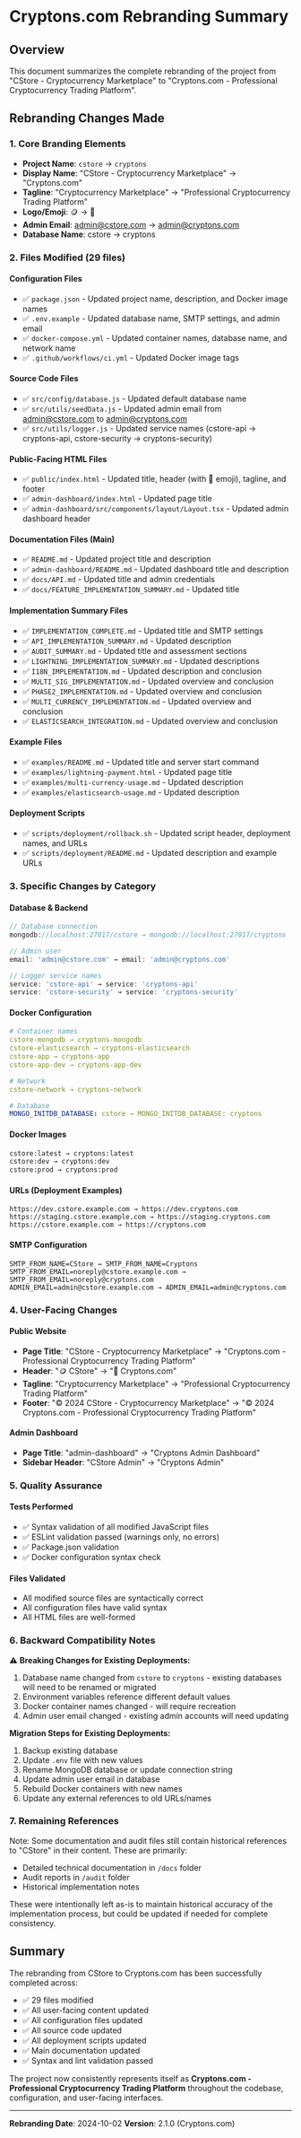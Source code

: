# Cryptons.com Rebranding Summary

## Overview
This document summarizes the complete rebranding of the project from "CStore - Cryptocurrency Marketplace" to "Cryptons.com - Professional Cryptocurrency Trading Platform".

## Rebranding Changes Made

### 1. Core Branding Elements
- **Project Name**: `cstore` → `cryptons`
- **Display Name**: "CStore - Cryptocurrency Marketplace" → "Cryptons.com"
- **Tagline**: "Cryptocurrency Marketplace" → "Professional Cryptocurrency Trading Platform"
- **Logo/Emoji**: 🪙 → 💎
- **Admin Email**: admin@cstore.com → admin@cryptons.com
- **Database Name**: cstore → cryptons

### 2. Files Modified (29 files)

#### Configuration Files
- ✅ `package.json` - Updated project name, description, and Docker image names
- ✅ `.env.example` - Updated database name, SMTP settings, and admin email
- ✅ `docker-compose.yml` - Updated container names, database name, and network name
- ✅ `.github/workflows/ci.yml` - Updated Docker image tags

#### Source Code Files
- ✅ `src/config/database.js` - Updated default database name
- ✅ `src/utils/seedData.js` - Updated admin email from admin@cstore.com to admin@cryptons.com
- ✅ `src/utils/logger.js` - Updated service names (cstore-api → cryptons-api, cstore-security → cryptons-security)

#### Public-Facing HTML Files
- ✅ `public/index.html` - Updated title, header (with 💎 emoji), tagline, and footer
- ✅ `admin-dashboard/index.html` - Updated page title
- ✅ `admin-dashboard/src/components/layout/Layout.tsx` - Updated admin dashboard header

#### Documentation Files (Main)
- ✅ `README.md` - Updated project title and description
- ✅ `admin-dashboard/README.md` - Updated dashboard title and description
- ✅ `docs/API.md` - Updated title and admin credentials
- ✅ `docs/FEATURE_IMPLEMENTATION_SUMMARY.md` - Updated title

#### Implementation Summary Files
- ✅ `IMPLEMENTATION_COMPLETE.md` - Updated title and SMTP settings
- ✅ `API_IMPLEMENTATION_SUMMARY.md` - Updated description
- ✅ `AUDIT_SUMMARY.md` - Updated title and assessment sections
- ✅ `LIGHTNING_IMPLEMENTATION_SUMMARY.md` - Updated descriptions
- ✅ `I18N_IMPLEMENTATION.md` - Updated description and conclusion
- ✅ `MULTI_SIG_IMPLEMENTATION.md` - Updated overview and conclusion
- ✅ `PHASE2_IMPLEMENTATION.md` - Updated overview and conclusion
- ✅ `MULTI_CURRENCY_IMPLEMENTATION.md` - Updated overview and conclusion
- ✅ `ELASTICSEARCH_INTEGRATION.md` - Updated overview and conclusion

#### Example Files
- ✅ `examples/README.md` - Updated title and server start command
- ✅ `examples/lightning-payment.html` - Updated page title
- ✅ `examples/multi-currency-usage.md` - Updated description
- ✅ `examples/elasticsearch-usage.md` - Updated description

#### Deployment Scripts
- ✅ `scripts/deployment/rollback.sh` - Updated script header, deployment names, and URLs
- ✅ `scripts/deployment/README.md` - Updated description and example URLs

### 3. Specific Changes by Category

#### Database & Backend
```javascript
// Database connection
mongodb://localhost:27017/cstore → mongodb://localhost:27017/cryptons

// Admin user
email: 'admin@cstore.com' → email: 'admin@cryptons.com'

// Logger service names
service: 'cstore-api' → service: 'cryptons-api'
service: 'cstore-security' → service: 'cryptons-security'
```

#### Docker Configuration
```yaml
# Container names
cstore-mongodb → cryptons-mongodb
cstore-elasticsearch → cryptons-elasticsearch
cstore-app → cryptons-app
cstore-app-dev → cryptons-app-dev

# Network
cstore-network → cryptons-network

# Database
MONGO_INITDB_DATABASE: cstore → MONGO_INITDB_DATABASE: cryptons
```

#### Docker Images
```bash
cstore:latest → cryptons:latest
cstore:dev → cryptons:dev
cstore:prod → cryptons:prod
```

#### URLs (Deployment Examples)
```
https://dev.cstore.example.com → https://dev.cryptons.com
https://staging.cstore.example.com → https://staging.cryptons.com
https://cstore.example.com → https://cryptons.com
```

#### SMTP Configuration
```env
SMTP_FROM_NAME=CStore → SMTP_FROM_NAME=Cryptons
SMTP_FROM_EMAIL=noreply@cstore.example.com → SMTP_FROM_EMAIL=noreply@cryptons.com
ADMIN_EMAIL=admin@cstore.example.com → ADMIN_EMAIL=admin@cryptons.com
```

### 4. User-Facing Changes

#### Public Website
- **Page Title**: "CStore - Cryptocurrency Marketplace" → "Cryptons.com - Professional Cryptocurrency Trading Platform"
- **Header**: "🪙 CStore" → "💎 Cryptons.com"
- **Tagline**: "Cryptocurrency Marketplace" → "Professional Cryptocurrency Trading Platform"
- **Footer**: "© 2024 CStore - Cryptocurrency Marketplace" → "© 2024 Cryptons.com - Professional Cryptocurrency Trading Platform"

#### Admin Dashboard
- **Page Title**: "admin-dashboard" → "Cryptons Admin Dashboard"
- **Sidebar Header**: "CStore Admin" → "Cryptons Admin"

### 5. Quality Assurance

#### Tests Performed
- ✅ Syntax validation of all modified JavaScript files
- ✅ ESLint validation passed (warnings only, no errors)
- ✅ Package.json validation
- ✅ Docker configuration syntax check

#### Files Validated
- All modified source files are syntactically correct
- All configuration files have valid syntax
- All HTML files are well-formed

### 6. Backward Compatibility Notes

⚠️ **Breaking Changes for Existing Deployments:**
1. Database name changed from `cstore` to `cryptons` - existing databases will need to be renamed or migrated
2. Environment variables reference different default values
3. Docker container names changed - will require recreation
4. Admin user email changed - existing admin accounts will need updating

**Migration Steps for Existing Deployments:**
1. Backup existing database
2. Update `.env` file with new values
3. Rename MongoDB database or update connection string
4. Update admin user email in database
5. Rebuild Docker containers with new names
6. Update any external references to old URLs/names

### 7. Remaining References

Note: Some documentation and audit files still contain historical references to "CStore" in their content. These are primarily:
- Detailed technical documentation in `/docs` folder
- Audit reports in `/audit` folder
- Historical implementation notes

These were intentionally left as-is to maintain historical accuracy of the implementation process, but could be updated if needed for complete consistency.

## Summary

The rebranding from CStore to Cryptons.com has been successfully completed across:
- ✅ 29 files modified
- ✅ All user-facing content updated
- ✅ All configuration files updated
- ✅ All source code updated
- ✅ All deployment scripts updated
- ✅ Main documentation updated
- ✅ Syntax and lint validation passed

The project now consistently represents itself as **Cryptons.com - Professional Cryptocurrency Trading Platform** throughout the codebase, configuration, and user-facing interfaces.

---

**Rebranding Date**: 2024-10-02
**Version**: 2.1.0 (Cryptons.com)
